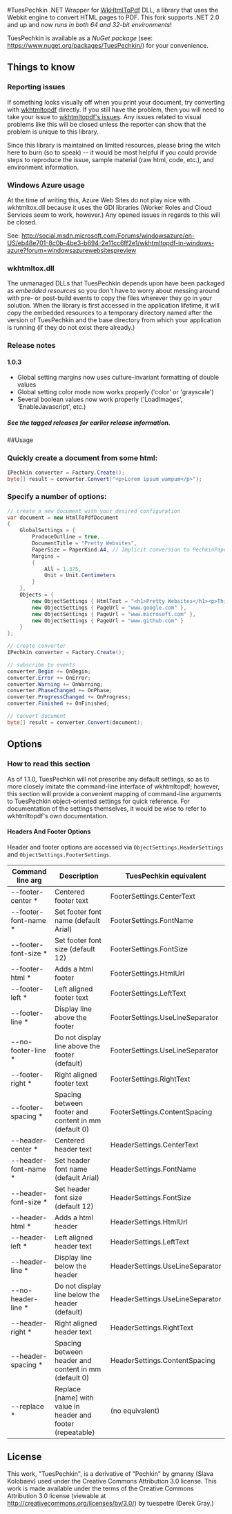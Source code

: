 #TuesPechkin
.NET Wrapper for [WkHtmlToPdf](http://github.com/antialize/wkhtmltopdf) DLL, a library that uses the Webkit engine to convert HTML pages to PDF. This fork supports .NET 2.0 and up and *now runs in both 64 and 32-bit environments*!

TuesPechkin is available as a *NuGet package* (see: https://www.nuget.org/packages/TuesPechkin/) for your convenience.



## Things to know



### Reporting issues
If something looks visually off when you print your document, try converting with [wkhtmltopdf](http://www.wkhtmltopdf.org) directly. If you still have the problem, then you will need to take your issue to [wkhtmltopdf's issues](https://github.com/wkhtmltopdf/wkhtmltopdf). Any issues related to visual problems like this will be closed unless the reporter can show that the problem is unique to this library.

Since this library is maintained on limited resources, please bring the witch here to burn (so to speak) -- it would be most helpful if you could provide steps to reproduce the issue, sample material (raw html, code, etc.), and environment information.



### Windows Azure usage
At the time of writing this, Azure Web Sites do not play nice with wkhtmltox.dll because it uses the GDI libraries (Worker Roles and Cloud Services seem to work, however.) Any opened issues in regards to this will be closed.

See: http://social.msdn.microsoft.com/Forums/windowsazure/en-US/eb48e701-8c0b-4be3-b694-2e11cc6ff2e1/wkhtmltopdf-in-windows-azure?forum=windowsazurewebsitespreview



### wkhtmltox.dll 
The unmanaged DLLs that TuesPechkin depends upon have been packaged as *embedded resources* so you don't have to worry about messing around with pre- or post-build events to copy the files wherever they go in your solution. When the library is first accessed in the application lifetime, it will copy the embedded resources to a temporary directory named after the version of TuesPechkin and the base directory from which your application is running (if they do not exist there already.)



### Release notes

#### 1.0.3
- Global setting margins now uses culture-invariant formatting of double values
- Global setting color mode now works properly ('color' or 'grayscale')
- Several boolean values now work properly ('LoadImages', 'EnableJavascript', etc.)

##### See the tagged releases for earlier release information.

##Usage

### Quickly create a document from some html:

```csharp
IPechkin converter = Factory.Create();
byte[] result = converter.Convert("<p>Lorem ipsum wampum</p>");
```

### Specify a number of options:

```csharp
// create a new document with your desired configuration
var document = new HtmlToPdfDocument
{
	GlobalSettings = {
        ProduceOutline = true,
        DocumentTitle = "Pretty Websites",
		PaperSize = PaperKind.A4, // Implicit conversion to PechkinPaperSize
        Margins =
        {
            All = 1.375,
            Unit = Unit.Centimeters
		}
	},
    Objects = {
        new ObjectSettings { HtmlText = "<h1>Pretty Websites</h1><p>This might take a bit to convert!</p>" },
        new ObjectSettings { PageUrl = "www.google.com" },
        new ObjectSettings { PageUrl = "www.microsoft.com" },
		new ObjectSettings { PageUrl = "www.github.com" }
    }
};

// create converter
IPechkin converter = Factory.Create();

// subscribe to events
converter.Begin += OnBegin;
converter.Error += OnError;
converter.Warning += OnWarning;
converter.PhaseChanged += OnPhase;
converter.ProgressChanged += OnProgress;
converter.Finished += OnFinished;

// convert document
byte[] result = converter.Convert(document);
```

## Options

### How to read this section

As of 1.1.0, TuesPechkin will not prescribe any default settings, so as to more closely imitate the command-line interface of wkhtmltopdf; however, this section will provide a convenient mapping of command-line arguments to TuesPechkin object-oriented settings for quick reference. For documentation of the settings themselves, it would be wise to refer to wkhtmltopdf's own documentation.

#### Headers And Footer Options

Header and footer options are accessed via `ObjectSettings.HeaderSettings` and `ObjectSettings.FooterSettings`.

Command line arg | Description | TuesPechkin equivalent
----|----|----
    --footer-center * <text>          |Centered footer text|FooterSettings.CenterText
    --footer-font-name * <name>       |Set footer font name (default Arial)|FooterSettings.FontName
    --footer-font-size * <size>       |Set footer font size (default 12)|FooterSettings.FontSize
    --footer-html * <url>             |Adds a html footer|FooterSettings.HtmlUrl
    --footer-left * <text>            |Left aligned footer text|FooterSettings.LeftText
    --footer-line *                   |Display line above the footer|FooterSettings.UseLineSeparator
    --no-footer-line *                |Do not display line above the footer (default)|FooterSettings.UseLineSeparator
    --footer-right * <text>           |Right aligned footer text|FooterSettings.RightText
    --footer-spacing * <real>         |Spacing between footer and content in mm (default 0)|FooterSettings.ContentSpacing
    --header-center * <text>          |Centered header text|HeaderSettings.CenterText
    --header-font-name * <name>       |Set header font name (default Arial)|HeaderSettings.FontName
    --header-font-size * <size>       |Set header font size (default 12)|HeaderSettings.FontSize
    --header-html * <url>             |Adds a html header|HeaderSettings.HtmlUrl
    --header-left * <text>            |Left aligned header text|HeaderSettings.LeftText
    --header-line *                   |Display line below the header|HeaderSettings.UseLineSeparator
    --no-header-line *                |Do not display line below the header (default)|HeaderSettings.UseLineSeparator
    --header-right * <text>           |Right aligned header text|HeaderSettings.RightText
    --header-spacing * <real>         |Spacing between header and content in mm (default 0)|HeaderSettings.ContentSpacing
    --replace * <name> <value>        |Replace [name] with value in header and footer (repeatable)|(no equivalent)

License
-------

This work, "TuesPechkin", is a derivative of "Pechkin" by gmanny (Slava Kolobaev) used under the Creative Commons Attribution 3.0 license. This work is made available under the terms of the Creative Commons Attribution 3.0 license (viewable at http://creativecommons.org/licenses/by/3.0/) by tuespetre (Derek Gray.)

